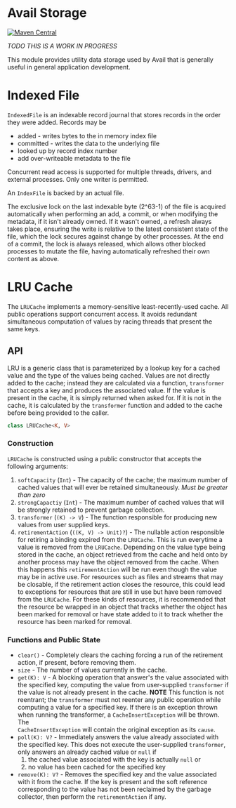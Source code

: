 Avail Storage
===============================================================================
[![Maven Central](https://img.shields.io/badge/maven--central-v1.0.10-0f824e)](https://search.maven.org/artifact/org.availlang/avail-storage)

*TODO THIS IS A WORK IN PROGRESS*

This module provides utility data storage used by Avail that is generally useful
in general application development.

Indexed File
===============================================================================
`IndexedFile` is an indexable record journal that stores records in the order 
they were added. Records may be 
 * added - writes bytes to the in memory index file
 * committed - writes the data to the underlying file
 * looked up by record index number 
 * add over-writeable metadata to the file
 
Concurrent read access is supported for multiple threads, drivers, and external
processes. Only one writer is permitted.

An `IndexFile` is backed by an actual file.

The exclusive lock on the last indexable byte (2^63-1) of the file is acquired 
automatically when performing an add, a commit, or when modifying the metadata, 
if it isn't already owned. If it wasn't owned, a refresh always takes place, 
ensuring the write is relative to the latest consistent state of the file, 
which the lock secures against change by other processes.  At the end of a 
commit, the lock is always released, which allows other blocked processes to 
mutate the file, having automatically refreshed their own content as above.

LRU Cache
===============================================================================
The `LRUCache` implements a memory-sensitive least-recently-used cache. All
public operations support concurrent access. It avoids redundant simultaneous
computation of values by racing threads that present the same keys.

## API
LRU is a generic class that is parameterized by a lookup key for a cached value
and the type of the values being cached. Values are not directly added to the
cache; instead they are calculated via a function, `transformer` that accepts a
key and produces the associated value. If the value is present in the cache, it
is simply returned when asked for. If it is not in the cache, it is calculated
by the `transformer` function and added to the cache before being provided to
the caller.

```kotlin
class LRUCache<K, V>
```

### Construction
`LRUCache` is constructed using a public constructor that accepts the following
arguments:
1. `softCapacity` (`Int`) - The capacity of the cache; the maximum number of
   cached values that will ever be retained simultaneously. *Must be
   greater than zero*
2. `strongCapactiy` (`Int`) - The maximum number of cached values that will be
   strongly retained to prevent garbage collection.
3. `transformer` (`(K) -> V`) - The function responsible for producing new
   values from user supplied keys.
4. `retirementAction` (`((K, V) -> Unit)?`) - The nullable action responsible
   for retiring a binding expired from the `LRUCache`. This is run everytime
   a value is removed from the `LRUCache`. Depending on the value type being
   stored in the cache, an object retrieved from the cache and held onto by
   another process may have the object removed from the cache. When this
   happens this `retirementAction` will be run even though the value may be in
   active use. For resources such as files and streams that may be closable, if
   the retirement action closes the resource, this could lead to exceptions
   for resources that are still in use but have been removed from the
   `LRUCache`. For these kinds of resources, it is recommended that the
   resource be wrapped in an object that tracks whether the object has been
   marked for removal or have state added to it to track whether
   the resource has been marked for removal.

### Functions and Public State
* `clear()` - Completely clears the caching forcing a run of the retirement
  action, if present, before removing them.
* `size` - The number of values currently in the cache.
* `get(K): V` - A blocking operation that answer's the value associated with
  the specified key, computing the value from user-supplied `transformer`
  if the value is not already present in the cache. **NOTE** This function
  is not reentrant; the `transformer` must not reenter any public operation
  while computing a value for a specified key. If there is an exception thrown
  when running the transformer, a `CacheInsertException` will be thrown. The  
  `CacheInsertException` will contain the original exception as its `cause`.
* `poll(K): V?` - Immediately answers the value already associated with the
  specified key. This does not execute the user-supplied `transformer`, only
  answers an already cached value or `null` if
    1. the cached value associated with the key is actually `null` or
    2. no value has been cached for the specified key
* `remove(K): V?` - Removes the specified key and the value associated with it
  from the cache. If the key is present and the soft reference corresponding to
  the value has not been reclaimed by the garbage collector, then perform the
  `retirementAction` if any.
